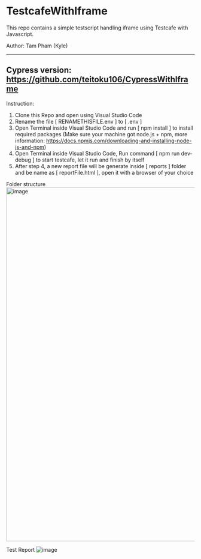 # TestcafeWithIframe

This repo contains a simple testscript handling iframe using Testcafe with Javascript.

Author: Tam Pham (Kyle)

----------------------------------------------------------------------------------------------
Cypress version: https://github.com/teitoku106/CypressWithIframe
----------------------------------------------------------------------------------------------

Instruction:

1. Clone this Repo and open using Visual Studio Code
2. Rename the file [ RENAMETHISFILE.env ] to [ .env ]
3. Open Terminal inside Visual Studio Code and run [ npm install ] to install required packages (Make sure your machine got node.js + npm, more information: https://docs.npmjs.com/downloading-and-installing-node-js-and-npm)
4. Open Terminal inside Visual Studio Code, Run command [ npm run dev-debug ] to start testcafe, let it run and finish by itself
5. After step 4, a new report file will be generate inside [ reports ] folder and be name as [ reportFile.html ], open it with a browser of your choice 

Folder structure
<img width="943" alt="image" src="https://user-images.githubusercontent.com/73167411/171829433-ed60ec9c-2cf0-4d23-b268-65adfc44f0fb.png">

Test Report
![image](https://user-images.githubusercontent.com/73167411/171829478-482102f3-83ae-4894-b0a0-1978e4fa7784.png)
